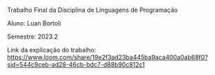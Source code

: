 Trabalho Final da Disciplina de Linguagens de Programação

Aluno: Luan Bortoli

Semestre: 2023.2

Link da explicação do trabalho: https://www.loom.com/share/19e2f3ad23ba445ba9aca400a0ab68f0?sid=544c9ceb-ad28-46cb-bdc7-d88b90c812c1

